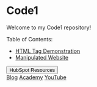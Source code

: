 
# Code1 

Welcome to my Code1 repository!

Table of Contents:
* [HTML Tag Demonstration](Tags.html)
* [Manipulated Website](https://github.com/YasminZahrir/Code1/assets/173050635/ce0eb096-ade0-4f7e-a64b-85f4e36affa2)

<div class="dropdown">
    <button>HubSpot Resources</button>
    <div class="dropdown-content">
    <a rel="noopener" target="_blank" href="https://blog.hubspot.com/">Blog</a>
    <a rel="noopener" target="_blank" href="https://academy.hubspot.com/">Academy</a>
    <a rel="noopener" target="_blank" href="https://www.youtube.com/user/hubspot">YouTube</a>
</div>
</div>

<script>
.dropdown {
  display: inline-block;
  position: relative;
}
.dropdown-content {
    display: none;
    position: absolute;
    width: 100%;
    overflow: auto;
    box-shadow: 0px 8px 16px 0px rgba(0,0,0,0.2);
}
.dropdown:hover .dropdown-content {
    display: block;
}
.dropdown-content a {
    display: block;
    color: #000000;
    padding: 5px;
    text-decoration: none;
}
.dropdown-content a:hover {
    color: #FFFFFF;
    background-color: #00A4BD;
}
</script>